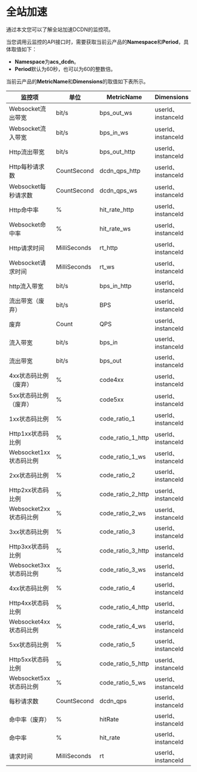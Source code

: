 # 全站加速

通过本文您可以了解全站加速DCDN的监控项。

当您调用云监控的API接口时，需要获取当前云产品的**Namespace**和**Period**，具体取值如下：

-   **Namespace**为**acs\_dcdn**。
-   **Period**默认为60秒，也可以为60的整数倍。

当前云产品的**MetricName**和**Dimensions**的取值如下表所示。

|监控项|单位|MetricName|Dimensions|Statistics|
|---|--|----------|----------|----------|
|Websocket流出带宽|bit/s|bps\_out\_ws|userId、instanceId|Maximum|
|Websocket流入带宽|bit/s|bps\_in\_ws|userId、instanceId|Maximum|
|Http流出带宽|bit/s|bps\_out\_http|userId、instanceId|Maximum|
|Http每秒请求数|CountSecond|dcdn\_qps\_http|userId、instanceId|Maximum|
|Websocket每秒请求数|CountSecond|dcdn\_qps\_ws|userId、instanceId|Maximum|
|Http命中率|%|hit\_rate\_http|userId、instanceId|Maximum|
|Websocket命中率|%|hit\_rate\_ws|userId、instanceId|Maximum|
|Http请求时间|MilliSeconds|rt\_http|userId、instanceId|Maximum|
|Websocket请求时间|MilliSeconds|rt\_ws|userId、instanceId|Maximum|
|http流入带宽|bit/s|bps\_in\_http|userId、instanceId|Maximum|
|流出带宽（废弃）|bit/s|BPS|userId、instanceId|Average|
|废弃|Count|QPS|userId、instanceId|Average|
|流入带宽|bit/s|bps\_in|userId、instanceId|Maximum|
|流出带宽|bit/s|bps\_out|userId、instanceId|Maximum|
|4xx状态码比例（废弃）|%|code4xx|userId、instanceId|Average|
|5xx状态码比例（废弃）|%|code5xx|userId、instanceId|Average|
|1xx状态码比例|%|code\_ratio\_1|userId、instanceId|Maximum|
|Http1xx状态码比例|%|code\_ratio\_1\_http|userId、instanceId|Maximum|
|Websocket1xx状态码比例|%|code\_ratio\_1\_ws|userId、instanceId|Maximum|
|2xx状态码比例|%|code\_ratio\_2|userId、instanceId|Maximum|
|Http2xx状态码比例|%|code\_ratio\_2\_http|userId、instanceId|Maximum|
|Websocket2xx状态码比例|%|code\_ratio\_2\_ws|userId、instanceId|Maximum|
|3xx状态码比例|%|code\_ratio\_3|userId、instanceId|Maximum|
|Http3xx状态码比例|%|code\_ratio\_3\_http|userId、instanceId|Maximum|
|Websocket3xx状态码比例|%|code\_ratio\_3\_ws|userId、instanceId|Maximum|
|4xx状态码比例|%|code\_ratio\_4|userId、instanceId|Maximum|
|Http4xx状态码比例|%|code\_ratio\_4\_http|userId、instanceId|Maximum|
|Websocket4xx状态码比例|%|code\_ratio\_4\_ws|userId、instanceId|Maximum|
|5xx状态码比例|%|code\_ratio\_5|userId、instanceId|Maximum|
|Http5xx状态码比例|%|code\_ratio\_5\_http|userId、instanceId|Maximum|
|Websocket5xx状态码比例|%|code\_ratio\_5\_ws|userId、instanceId|Maximum|
|每秒请求数|CountSecond|dcdn\_qps|userId、instanceId|Maximum|
|命中率（废弃）|%|hitRate|userId、instanceId|Average|
|命中率|%|hit\_rate|userId、instanceId|Maximum|
|请求时间|MilliSeconds|rt|userId、instanceId|Maximum|


